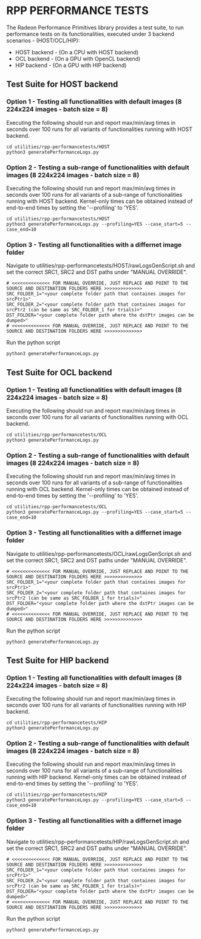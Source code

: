 # RPP PERFORMANCE TESTS
The Radeon Performance Primitives library provides a test suite, to run performance tests on its functionalities, executed under 3 backend scenarios - (HOST/OCL/HIP):
- HOST backend - (On a CPU with HOST backend)
- OCL backend - (On a GPU with OpenCL backend)
- HIP backend - (On a GPU with HIP backend)
## Test Suite for HOST backend
### Option 1 - Testing all functionalities with default images (8 224x224 images - batch size = 8)
Executing the following should run and report max/min/avg times in seconds over 100 runs for all variants of functionalities running with HOST backend.
```
cd utilities/rpp-performancetests/HOST
python3 generatePerformanceLogs.py
```
### Option 2 - Testing a sub-range of functionalities with default images (8 224x224 images - batch size = 8)
Executing the following should run and report max/min/avg times in seconds over 100 runs for all variants of a sub-range of functionalities running with HOST backend. Kernel-only times can be obtained instead of end-to-end times by setting the '--profiling' to 'YES'.
```
cd utilities/rpp-performancetests/HOST
python3 generatePerformanceLogs.py --profiling=YES --case_start=5 --case_end=10
```
### Option 3 - Testing all functionalities with a differnet image folder
Navigate to utilities/rpp-performancetests/HOST/rawLogsGenScript.sh and set the correct SRC1, SRC2 and DST paths under "MANUAL OVERRIDE".
```
# <<<<<<<<<<<<<< FOR MANUAL OVERRIDE, JUST REPLACE AND POINT TO THE SOURCE AND DESTINATION FOLDERS HERE >>>>>>>>>>>>>>
SRC_FOLDER_1="<your complete folder path that containes images for  srcPtr1>"
SRC_FOLDER_2="<your complete folder path that containes images for  srcPtr2 (can be same as SRC_FOLDER_1 for trials)>"
DST_FOLDER="<your complete folder path where the dstPtr images can be dumped>"
# <<<<<<<<<<<<<< FOR MANUAL OVERRIDE, JUST REPLACE AND POINT TO THE SOURCE AND DESTINATION FOLDERS HERE >>>>>>>>>>>>>>
```
Run the python script
```
python3 generatePerformanceLogs.py
```

## Test Suite for OCL backend
### Option 1 - Testing all functionalities with default images (8 224x224 images - batch size = 8)
Executing the following should run and report max/min/avg times in seconds over 100 runs for all variants of functionalities running with OCL backend.
```
cd utilities/rpp-performancetests/OCL
python3 generatePerformanceLogs.py
```
### Option 2 - Testing a sub-range of functionalities with default images (8 224x224 images - batch size = 8)
Executing the following should run and report max/min/avg times in seconds over 100 runs for all variants of a sub-range of functionalities running with OCL backend. Kernel-only times can be obtained instead of end-to-end times by setting the '--profiling' to 'YES'.
```
cd utilities/rpp-performancetests/OCL
python3 generatePerformanceLogs.py --profiling=YES --case_start=5 --case_end=10
```
### Option 3 - Testing all functionalities with a differnet image folder
Navigate to utilities/rpp-performancetests/OCL/rawLogsGenScript.sh and set the correct SRC1, SRC2 and DST paths under "MANUAL OVERRIDE".
```
# <<<<<<<<<<<<<< FOR MANUAL OVERRIDE, JUST REPLACE AND POINT TO THE SOURCE AND DESTINATION FOLDERS HERE >>>>>>>>>>>>>>
SRC_FOLDER_1="<your complete folder path that containes images for  srcPtr1>"
SRC_FOLDER_2="<your complete folder path that containes images for  srcPtr2 (can be same as SRC_FOLDER_1 for trials)>"
DST_FOLDER="<your complete folder path where the dstPtr images can be dumped>"
# <<<<<<<<<<<<<< FOR MANUAL OVERRIDE, JUST REPLACE AND POINT TO THE SOURCE AND DESTINATION FOLDERS HERE >>>>>>>>>>>>>>
```
Run the python script
```
python3 generatePerformanceLogs.py
```

## Test Suite for HIP backend
### Option 1 - Testing all functionalities with default images (8 224x224 images - batch size = 8)
Executing the following should run and report max/min/avg times in seconds over 100 runs for all variants of functionalities running with HIP backend.
```
cd utilities/rpp-performancetests/HIP
python3 generatePerformanceLogs.py
```
### Option 2 - Testing a sub-range of functionalities with default images (8 224x224 images - batch size = 8)
Executing the following should run and report max/min/avg times in seconds over 100 runs for all variants of a sub-range of functionalities running with HIP backend. Kernel-only times can be obtained instead of end-to-end times by setting the '--profiling' to 'YES'.
```
cd utilities/rpp-performancetests/HIP
python3 generatePerformanceLogs.py --profiling=YES --case_start=5 --case_end=10
```
### Option 3 - Testing all functionalities with a differnet image folder
Navigate to utilities/rpp-performancetests/HIP/rawLogsGenScript.sh and set the correct SRC1, SRC2 and DST paths under "MANUAL OVERRIDE".
```
# <<<<<<<<<<<<<< FOR MANUAL OVERRIDE, JUST REPLACE AND POINT TO THE SOURCE AND DESTINATION FOLDERS HERE >>>>>>>>>>>>>>
SRC_FOLDER_1="<your complete folder path that containes images for  srcPtr1>"
SRC_FOLDER_2="<your complete folder path that containes images for  srcPtr2 (can be same as SRC_FOLDER_1 for trials)>"
DST_FOLDER="<your complete folder path where the dstPtr images can be dumped>"
# <<<<<<<<<<<<<< FOR MANUAL OVERRIDE, JUST REPLACE AND POINT TO THE SOURCE AND DESTINATION FOLDERS HERE >>>>>>>>>>>>>>
```
Run the python script
```
python3 generatePerformanceLogs.py
```
